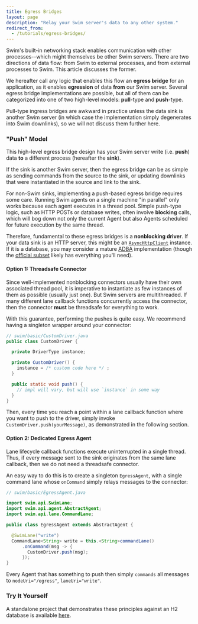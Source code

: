 ```yaml
---
title: Egress Bridges
layout: page
description: "Relay your Swim server's data to any other system."
redirect_from:
  - /tutorials/egress-bridges/
---
```


Swim's built-in networking stack enables communication with other processes--which might themselves be other Swim servers. There are two directions of data flow: from Swim to external processes, and from external processes to Swim. This article discusses the former.

We hereafter call any logic that enables this flow an **egress bridge** for an application, as it enables **egression** of data **from** our Swim server. Several egress bridge implementations are possible, but all of them can be categorized into one of two high-level models: **pull**-type and **push**-type.

Pull-type ingress bridges are awkward in practice unless the data sink is another Swim server (in which case the implementation simply degenerates into Swim downlinks), so we will not discuss them further here.

### "Push" Model

This high-level egress bridge design has your Swim server write (i.e. **push**) data **to** a different process (hereafter the **sink**).

If the sink is another Swim server, then the egress bridge can be as simple as sending commands from the source to the sink, or updating downlinks that were instantiated in the source and link to the sink.

For non-Swim sinks, implementing a push-based egress bridge requires some care. Running Swim agents on a single machine "in parallel" only works because each agent executes in a thread pool. Simple push-type logic, such as HTTP POSTs or database writes, often involve **blocking** calls, which will bog down not only the current Agent but also Agents scheduled for future execution by the same thread.

Therefore, fundamental to these egress bridges is a **nonblocking driver**. If your data sink is an HTTP server, this might be an [`AsyncHttpClient`](https://github.com/AsyncHttpClient/async-http-client) instance. If it is a database, you may consider a mature [ADBA](https://blogs.oracle.com/java/jdbc-next:-a-new-asynchronous-api-for-connecting-to-a-database) implementation (though the [official subset](https://github.com/oracle/oracle-db-examples/tree/master/java/AoJ) likely has everything you'll need).

#### Option 1: Threadsafe Connector

Since well-implemented nonblocking connectors usually have their own associated thread pool, it is imperative to instantiate as few instances of them as possible (usually just one). But Swim servers are multithreaded. If many different lane callback functions concurrently access the connector, then the connector **must** be threadsafe for everything to work.

With this guarantee, performing the pushes is quite easy. We recommend having a singleton wrapper around your connector:

```java
// swim/basic/CustomDriver.java
public class CustomDriver {

  private DriverType instance;

  private CustomDriver() {
    instance = /* custom code here */ ;
  }

  public static void push() {
    // impl will vary, but will use `instance` in some way
  }
}
```

Then, every time you reach a point within a lane callback function where you want to push to the driver, simply invoke `CustomDriver.push(yourMessage)`, as demonstrated in the following section.

#### Option 2: Dedicated Egress Agent

Lane lifecycle callback functions execute uninterrupted in a single thread. Thus, if every message sent to the sink originates from the same lane callback, then we do not need a threadsafe connector.

An easy way to do this is to create a singleton `EgressAgent`, with a single command lane whose `onCommand` simply relays messages to the connector:

```java
// swim/basic/EgressAgent.java

import swim.api.SwimLane;
import swim.api.agent.AbstractAgent;
import swim.api.lane.CommandLane;

public class EgressAgent extends AbstractAgent {

  @SwimLane("write")
  CommandLane<String> write = this.<String>commandLane()
      .onCommand(msg -> {
        CustomDriver.push(msg);
      });
}
```

Every Agent that has something to push then simply `commands` all messages to `nodeUri="/egress"`, `laneUri="write"`.

### Try It Yourself

A standalone project that demonstrates these principles against an H2 database is available [here](https://github.com/swimos/cookbook/tree/master/egress_bridges).
